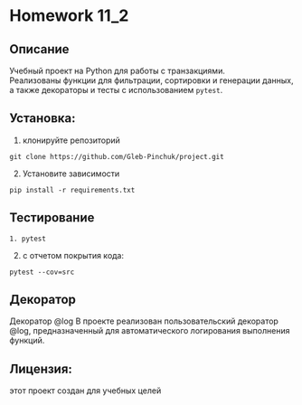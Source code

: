 # Homework 11_2
## Описание

Учебный проект на Python для работы с транзакциями.  
Реализованы функции для фильтрации, сортировки и генерации данных, а также декораторы и тесты с использованием `pytest`.

## Установка:
1. клонируйте репозиторий
```
git clone https://github.com/Gleb-Pinchuk/project.git
```
2. Установите зависимости
```
pip install -r requirements.txt
```
## Тестирование 
```
1. pytest
```
2. с отчетом покрытия кода:
```
pytest --cov=src
```
## Декоратор
Декоратор @log
В проекте реализован пользовательский декоратор @log, предназначенный для автоматического логирования выполнения функций.

## Лицензия:
этот проект создан для учебных целей
